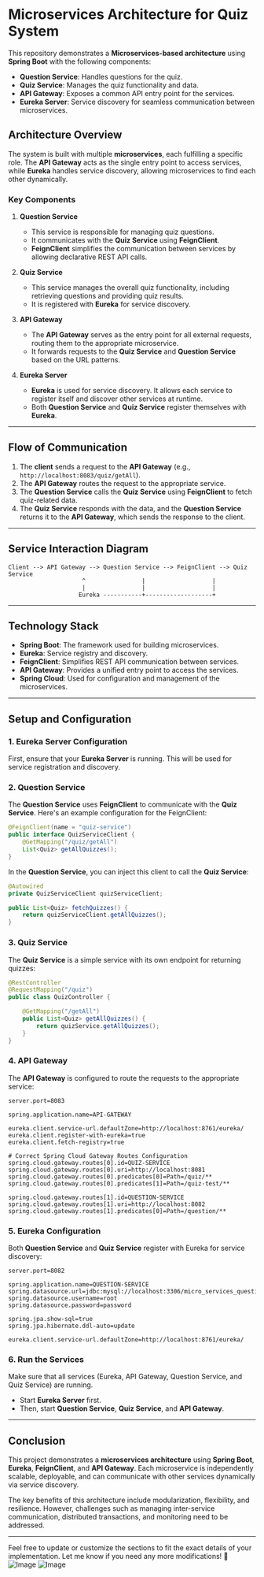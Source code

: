 # Microservices Architecture for Quiz System

This repository demonstrates a **Microservices-based architecture** using **Spring Boot** with the following components:

- **Question Service**: Handles questions for the quiz.
- **Quiz Service**: Manages the quiz functionality and data.
- **API Gateway**: Exposes a common API entry point for the services.
- **Eureka Server**: Service discovery for seamless communication between microservices.

## Architecture Overview

The system is built with multiple **microservices**, each fulfilling a specific role. The **API Gateway** acts as the single entry point to access services, while **Eureka** handles service discovery, allowing microservices to find each other dynamically.

### Key Components

1. **Question Service**
   - This service is responsible for managing quiz questions.
   - It communicates with the **Quiz Service** using **FeignClient**.
   - **FeignClient** simplifies the communication between services by allowing declarative REST API calls.

2. **Quiz Service**
   - This service manages the overall quiz functionality, including retrieving questions and providing quiz results.
   - It is registered with **Eureka** for service discovery.

3. **API Gateway**
   - The **API Gateway** serves as the entry point for all external requests, routing them to the appropriate microservice.
   - It forwards requests to the **Quiz Service** and **Question Service** based on the URL patterns.

4. **Eureka Server**
   - **Eureka** is used for service discovery. It allows each service to register itself and discover other services at runtime.
   - Both **Question Service** and **Quiz Service** register themselves with **Eureka**.

---

## Flow of Communication

1. The **client** sends a request to the **API Gateway** (e.g., `http://localhost:8083/quiz/getAll`).
2. The **API Gateway** routes the request to the appropriate service.
3. The **Question Service** calls the **Quiz Service** using **FeignClient** to fetch quiz-related data.
4. The **Quiz Service** responds with the data, and the **Question Service** returns it to the **API Gateway**, which sends the response to the client.

---

## Service Interaction Diagram

```
Client --> API Gateway --> Question Service --> FeignClient --> Quiz Service
                     ^                |                   |
                     |                |                   |
                    Eureka -----------+-------------------+
```

---

## Technology Stack

- **Spring Boot**: The framework used for building microservices.
- **Eureka**: Service registry and discovery.
- **FeignClient**: Simplifies REST API communication between services.
- **API Gateway**: Provides a unified entry point to access the services.
- **Spring Cloud**: Used for configuration and management of the microservices.

---

## Setup and Configuration

### 1. Eureka Server Configuration
First, ensure that your **Eureka Server** is running. This will be used for service registration and discovery.

### 2. Question Service
The **Question Service** uses **FeignClient** to communicate with the **Quiz Service**. Here's an example configuration for the FeignClient:

```java
@FeignClient(name = "quiz-service")
public interface QuizServiceClient {
    @GetMapping("/quiz/getAll")
    List<Quiz> getAllQuizzes();
}
```

In the **Question Service**, you can inject this client to call the **Quiz Service**:

```java
@Autowired
private QuizServiceClient quizServiceClient;

public List<Quiz> fetchQuizzes() {
    return quizServiceClient.getAllQuizzes();
}
```

### 3. Quiz Service
The **Quiz Service** is a simple service with its own endpoint for returning quizzes:

```java
@RestController
@RequestMapping("/quiz")
public class QuizController {

    @GetMapping("/getAll")
    public List<Quiz> getAllQuizzes() {
        return quizService.getAllQuizzes();
    }
}
```

### 4. API Gateway
The **API Gateway** is configured to route the requests to the appropriate service:

```properties
server.port=8083

spring.application.name=API-GATEWAY

eureka.client.service-url.defaultZone=http://localhost:8761/eureka/
eureka.client.register-with-eureka=true
eureka.client.fetch-registry=true

# Correct Spring Cloud Gateway Routes Configuration
spring.cloud.gateway.routes[0].id=QUIZ-SERVICE
spring.cloud.gateway.routes[0].uri=http://localhost:8081
spring.cloud.gateway.routes[0].predicates[0]=Path=/quiz/**
spring.cloud.gateway.routes[0].predicates[1]=Path=/quiz-test/**

spring.cloud.gateway.routes[1].id=QUESTION-SERVICE
spring.cloud.gateway.routes[1].uri=http://localhost:8082
spring.cloud.gateway.routes[1].predicates[0]=Path=/question/**
```

### 5. Eureka Configuration
Both **Question Service** and **Quiz Service** register with Eureka for service discovery:

```properties
server.port=8082

spring.application.name=QUESTION-SERVICE
spring.datasource.url=jdbc:mysql://localhost:3306/micro_services_question
spring.datasource.username=root
spring.datasource.password=password

spring.jpa.show-sql=true
spring.jpa.hibernate.ddl-auto=update

eureka.client.service-url.defaultZone=http://localhost:8761/eureka/
```

### 6. Run the Services
Make sure that all services (Eureka, API Gateway, Question Service, and Quiz Service) are running.

- Start **Eureka Server** first.
- Then, start **Question Service**, **Quiz Service**, and **API Gateway**.

---

## Conclusion

This project demonstrates a **microservices architecture** using **Spring Boot**, **Eureka**, **FeignClient**, and **API Gateway**. Each microservice is independently scalable, deployable, and can communicate with other services dynamically via service discovery.

The key benefits of this architecture include modularization, flexibility, and resilience. However, challenges such as managing inter-service communication, distributed transactions, and monitoring need to be addressed.

---

Feel free to update or customize the sections to fit the exact details of your implementation. Let me know if you need any more modifications! 🚀
![Image](https://github.com/user-attachments/assets/61388379-98ad-4714-ab6f-2184b9692fff)
![Image](https://github.com/user-attachments/assets/b000a6c6-542d-4c04-bfd4-bfc0e9cf6728)
